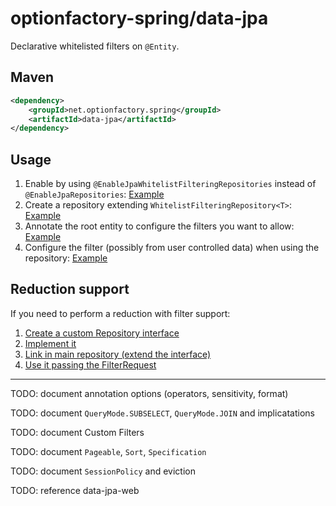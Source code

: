 # optionfactory-spring/data-jpa

Declarative whitelisted filters on `@Entity`.

## Maven

```xml
<dependency>
    <groupId>net.optionfactory.spring</groupId>
    <artifactId>data-jpa</artifactId>
</dependency>
```

## Usage

1. Enable by using `@EnableJpaWhitelistFilteringRepositories` instead of
   `@EnableJpaRepositories`: [Example](https://github.com/optionfactory/optionfactory-spring/blob/92c24c910896c12fb37ef0cf3af3272434b3eddf/data-jpa/src/test/java/net/optionfactory/spring/data/jpa/filtering/psql/HibernateOnPsqlTestConfig.java#L25-L29)
2. Create a repository extending
   `WhitelistFilteringRepository<T>`: [Example](https://github.com/optionfactory/optionfactory-spring/blob/92c24c910896c12fb37ef0cf3af3272434b3eddf/data-jpa/src/test/java/net/optionfactory/spring/data/jpa/filtering/psql/examples/PetOwnersRepository.java#L1-L8)
3. Annotate the root entity to configure the filters you want to
   allow: [Example](https://github.com/optionfactory/optionfactory-spring/blob/92c24c910896c12fb37ef0cf3af3272434b3eddf/data-jpa/src/test/java/net/optionfactory/spring/data/jpa/filtering/psql/examples/PetOwner.java#L17-L24)
4. Configure the filter (possibly from user controlled data) when using the
   repository: [Example](https://github.com/optionfactory/optionfactory-spring/blob/92c24c910896c12fb37ef0cf3af3272434b3eddf/data-jpa/src/test/java/net/optionfactory/spring/data/jpa/filtering/psql/examples/PetOwnerExampleTest.java#L52-L59)

## Reduction support

If you need to perform a reduction with filter support:

1. [Create a custom Repository interface](https://github.com/optionfactory/optionfactory-spring/blob/92c24c910896c12fb37ef0cf3af3272434b3eddf/data-jpa/src/test/java/net/optionfactory/spring/data/jpa/filtering/h2/reduction/ReductionNumberEntityRepository.java)
2. [Implement it](https://github.com/optionfactory/optionfactory-spring/blob/92c24c910896c12fb37ef0cf3af3272434b3eddf/data-jpa/src/test/java/net/optionfactory/spring/data/jpa/filtering/h2/reduction/ReductionNumberEntityRepositoryImpl.java)
3. [Link in main repository (extend the interface)](https://github.com/optionfactory/optionfactory-spring/blob/92c24c910896c12fb37ef0cf3af3272434b3eddf/data-jpa/src/test/java/net/optionfactory/spring/data/jpa/filtering/h2/reduction/NumberEntityRepository.java#L6)
4. [Use it passing the FilterRequest](https://github.com/optionfactory/optionfactory-spring/blob/92c24c910896c12fb37ef0cf3af3272434b3eddf/data-jpa/src/test/java/net/optionfactory/spring/data/jpa/filtering/h2/reduction/ReductionTest.java#L44-L52)

---

TODO: document annotation options (operators, sensitivity, format)

TODO: document `QueryMode.SUBSELECT`, `QueryMode.JOIN` and implicatations

TODO: document Custom Filters

TODO: document `Pageable`, `Sort`, `Specification`

TODO: document `SessionPolicy` and eviction

TODO: reference data-jpa-web


